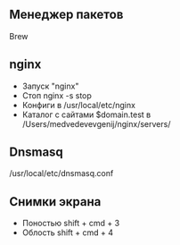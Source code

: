 ## Менеджер пакетов
Brew
## nginx
* Запуск "nginx"
* Стоп nginx -s stop
* Конфиги в /usr/local/etc/nginx
* Каталог с сайтами $domain.test в /Users/medvedevevgenij/nginx/servers/
## Dnsmasq
/usr/local/etc/dnsmasq.conf
## Снимки экрана
* Поностью shift + cmd + 3
* Облость shift + cmd + 4
